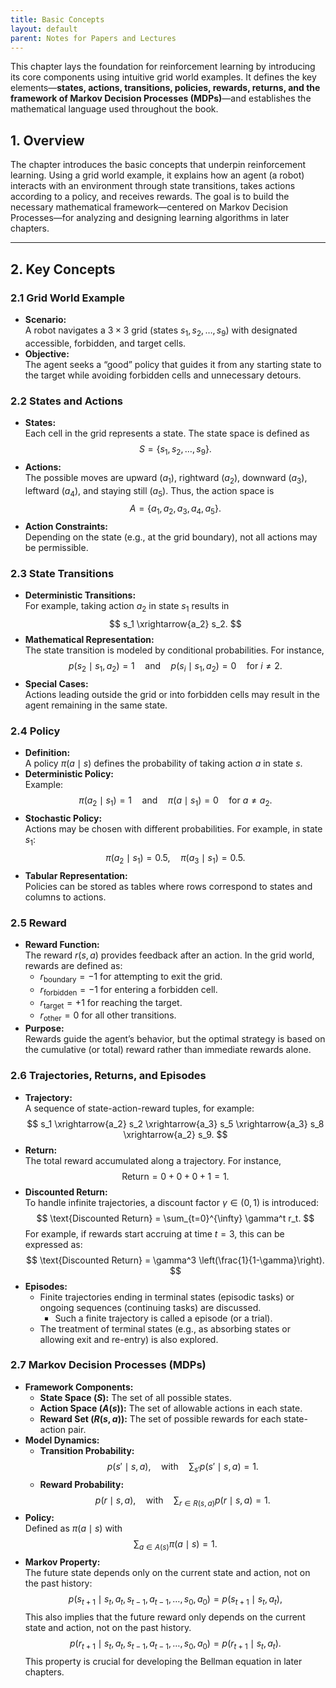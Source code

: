 ```yaml
---
title: Basic Concepts
layout: default
parent: Notes for Papers and Lectures
---
```


This chapter lays the foundation for reinforcement learning by introducing its core components using intuitive grid world examples. It defines the key elements—**states, actions, transitions, policies, rewards, returns, and the framework of Markov Decision Processes (MDPs)**—and establishes the mathematical language used throughout the book.


## 1. Overview

The chapter introduces the basic concepts that underpin reinforcement learning. Using a grid world example, it explains how an agent (a robot) interacts with an environment through state transitions, takes actions according to a policy, and receives rewards. The goal is to build the necessary mathematical framework—centered on Markov Decision Processes—for analyzing and designing learning algorithms in later chapters.

---

## 2. Key Concepts

### 2.1 Grid World Example

- **Scenario:**  
  A robot navigates a $3 \times 3$ grid (states $s_1, s_2, \ldots, s_9$) with designated accessible, forbidden, and target cells.
- **Objective:**  
  The agent seeks a “good” policy that guides it from any starting state to the target while avoiding forbidden cells and unnecessary detours.

### 2.2 States and Actions

- **States:**  
  Each cell in the grid represents a state. The state space is defined as  
  $$
  S = \{s_1, s_2, \ldots, s_9\}.
  $$
- **Actions:**  
  The possible moves are upward ($a_1$), rightward ($a_2$), downward ($a_3$), leftward ($a_4$), and staying still ($a_5$). Thus, the action space is  
  $$
  A = \{a_1, a_2, a_3, a_4, a_5\}.
  $$
- **Action Constraints:**  
  Depending on the state (e.g., at the grid boundary), not all actions may be permissible.

### 2.3 State Transitions

- **Deterministic Transitions:**  
  For example, taking action $a_2$ in state $s_1$ results in  
  $$
  s_1 \xrightarrow{a_2} s_2.
  $$
- **Mathematical Representation:**  
  The state transition is modeled by conditional probabilities. For instance,  
  $$
  p(s_2 \mid s_1, a_2) = 1 \quad \text{and} \quad p(s_i \mid s_1, a_2) = 0 \quad \text{for } i \neq 2.
  $$
- **Special Cases:**  
  Actions leading outside the grid or into forbidden cells may result in the agent remaining in the same state.

### 2.4 Policy

- **Definition:**  
  A policy $\pi(a \mid s)$ defines the probability of taking action $a$ in state $s$.
- **Deterministic Policy:**  
  Example:  
  $$
  \pi(a_2 \mid s_1) = 1 \quad \text{and} \quad \pi(a \mid s_1) = 0 \quad \text{for } a \neq a_2.
  $$
- **Stochastic Policy:**  
  Actions may be chosen with different probabilities. For example, in state $s_1$:  
  $$
  \pi(a_2 \mid s_1) = 0.5, \quad \pi(a_3 \mid s_1) = 0.5.
  $$
- **Tabular Representation:**  
  Policies can be stored as tables where rows correspond to states and columns to actions.

### 2.5 Reward

- **Reward Function:**  
  The reward $r(s, a)$ provides feedback after an action. In the grid world, rewards are defined as:
  - $r_{\text{boundary}} = -1$ for attempting to exit the grid.
  - $r_{\text{forbidden}} = -1$ for entering a forbidden cell.
  - $r_{\text{target}} = +1$ for reaching the target.
  - $r_{\text{other}} = 0$ for all other transitions.
- **Purpose:**  
  Rewards guide the agent’s behavior, but the optimal strategy is based on the cumulative (or total) reward rather than immediate rewards alone.

### 2.6 Trajectories, Returns, and Episodes

- **Trajectory:**  
  A sequence of state-action-reward tuples, for example:  
  $$
  s_1 \xrightarrow{a_2} s_2 \xrightarrow{a_3} s_5 \xrightarrow{a_3} s_8 \xrightarrow{a_2} s_9.
  $$
- **Return:**  
  The total reward accumulated along a trajectory. For instance,  
  $$
  \text{Return} = 0 + 0 + 0 + 1 = 1.
  $$
- **Discounted Return:**  
  To handle infinite trajectories, a discount factor $\gamma \in (0,1)$ is introduced:
  $$
  \text{Discounted Return} = \sum_{t=0}^{\infty} \gamma^t r_t.
  $$
  For example, if rewards start accruing at time $t = 3$, this can be expressed as:
  $$
  \text{Discounted Return} = \gamma^3 \left(\frac{1}{1-\gamma}\right).
  $$
- **Episodes:**  
    -  Finite trajectories ending in terminal states (episodic tasks) or ongoing sequences (continuing tasks) are discussed. 
       - Such a finite trajectory is called a episode (or a trial).
    - The treatment of terminal states (e.g., as absorbing states or allowing exit and re-entry) is also explored.

### 2.7 Markov Decision Processes (MDPs)

- **Framework Components:**
  - **State Space ($S$):** The set of all possible states.
  - **Action Space ($A(s)$):** The set of allowable actions in each state.
  - **Reward Set ($R(s, a)$):** The set of possible rewards for each state-action pair.
- **Model Dynamics:**
  - **Transition Probability:**  
    $$
    p(s' \mid s, a), \quad \text{with} \quad \sum_{s'} p(s' \mid s, a) = 1.
    $$
  - **Reward Probability:**  
    $$
    p(r \mid s, a), \quad \text{with} \quad \sum_{r \in R(s,a)} p(r \mid s, a) = 1.
    $$
- **Policy:**  
  Defined as $\pi(a \mid s)$ with  
  $$
  \sum_{a \in A(s)} \pi(a \mid s) = 1.
  $$
- **Markov Property:**  
  The future state depends only on the current state and action, not on the past history:
  $$
  p(s_{t+1} \mid s_t, a_t, s_{t-1}, a_{t-1}, \ldots, s_0, a_0) = p(s_{t+1} \mid s_t, a_t),
  $$
  This also implies that the future reward only depends on the current state and action, not on the past history.
  $$
  p(r_{t+1} \mid s_t, a_t, s_{t-1}, a_{t-1}, \ldots, s_0, a_0) = p(r_{t+1} \mid s_t, a_t).
  $$
  This property is crucial for developing the Bellman equation in later chapters.


